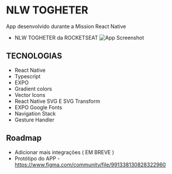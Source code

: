 
# NLW TOGHETER

App desenvolvido durante a Mission React Native
- NLW TOGHETER da ROCKETSEAT 
![App Screenshot](https://i.imgur.com/NpVJk6s.png)

## TECNOLOGIAS

- React Native
- Typescript
- EXPO
- Gradient colors
- Vector Icons
- React Native SVG E SVG Transform
- EXPO Google Fonts
- Navigation Stack
- Gesture Handler


## Roadmap
- Adicionar mais integrações ( EM BREVE )
- Protótipo do APP - https://www.figma.com/community/file/991338130828322960

